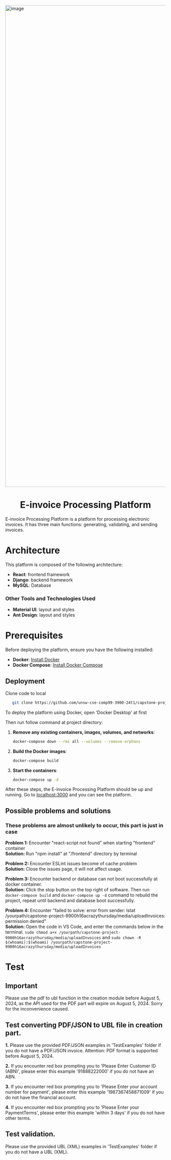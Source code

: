 <img width="1512" alt="image" src="https://github.com/user-attachments/assets/b1d58647-32bd-4ded-976e-b1b08ed4f19c"><div align="center">
<h1>E-invoice Processing Platform</h1>
</div>


E-invoice Processing Platform is a platform for processing electronic invoices. It has three main functions: generating, validating, and sending invoices.

# Architecture

This platform is composed of the following architecture:

- **React**: frontend framework
- **Django**: backend framework
- **MySQL**: Database

### Other Tools and Technologies Used

- **Material UI**: layout and styles
- **Ant Design**: layout and styles


# Prerequisites

Before deploying the platform, ensure you have the following installed:

- **Docker**: [Install Docker](https://docs.docker.com/get-docker/)
- **Docker Compose**: [Install Docker Compose](https://docs.docker.com/compose/install/)

## Deployment

Clone code to local
 ```sh
    git clone https://github.com/unsw-cse-comp99-3900-24t1/capstone-project-9900h16acrazythursday.git
 ```

To deploy the platform using Docker, open 'Docker Desktop' at first


Then run follow command at project directory:

1. **Remove any existing containers, images, volumes, and networks**:
    ```sh
    docker-compose down --rmi all --volumes --remove-orphans
    ```

2. **Build the Docker images**:
    ```sh
    docker-compose build
    ```

3. **Start the containers**:
    ```sh
    docker-compose up -d
    ```

After these steps, the E-invoice Processing Platform should be up and running. Go to [localhost:3000](http://localhost:3000/) and you can see the platform.


## Possible problems and solutions
### These problems are almost unlikely to occur, this part is just in case

<strong>Problem 1: </strong> Encounter "react-script not found" when starting "frontend" container<br>
<strong>Solution:  </strong> Run "npm install" at "/frontend" directory by terminal

<strong>Problem 2: </strong> Encounter ESLint issues become of cache problem<br>
<strong>Solution:  </strong> Close the issues page, it will not affect usage.

<strong>Problem 3: </strong> Encounter backend or database can not boot successfully at docker container. <br>
<strong>Solution:  </strong> Click the stop button on the top right of software. Then run
    ```
    docker-compose build
    ```
    and
    ```
    docker-compose up -d
    ```
    command to rebuild the project, repeat until backend and database boot successfully.

<strong>Problem 4: </strong> Encounter "failed to solve: error from sender: lstat /yourpath/capstone-project-9900h16acrazythursday/media/uploadInvoices: permission denied" <br>
<strong>Solution:  </strong> Open the code in VS Code, and enter the commands below in the terminal.
    ```
    sudo chmod a+x /yourpath/capstone-project-9900h16acrazythursday/media/uploadInvoices
    ```
    and
    ```
    sudo chown -R $(whoami):$(whoami) /yourpath/capstone-project-9900h16acrazythursday/media/uploadInvoices
    ```

# Test
## Important
Please use the pdf to ubl function in the creation module before August 5, 2024, as the API used for the PDF part will expire on August 5, 2024. Sorry for the inconvenience caused.

## Test converting PDF/JSON to UBL file in creation part.
**1.** Please use the provided PDF/JSON examples in 'TestExamples' folder if you do not have a PDF/JSON invoice. Attention: PDF format is supported before August 5, 2024.

**2.** If you encounter red box prompting you to 'Please Enter Customer ID (ABN)', please enter this example '91888222000' if you do not have an ABN. 

**3.** If you encounter red box prompting you to 'Please Enter your account number for payment', please enter this example '1987367458871009' if you do not have the financial account. 

**4.** If you encounter red box prompting you to 'Please Enter your PaymentTerms', please enter this example 'within 3 days' if you do not have other terms. 

## Test validation.
Please use the provided UBL (XML) examples in 'TestExamples' folder if you do not have a UBL (XML).

